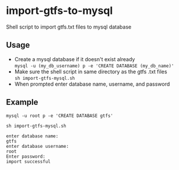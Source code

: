 # import-gtfs-to-mysql
Shell script to import gtfs.txt files to mysql database

## Usage
- Create a mysql database if it doesn't exist already  
`mysql -u (my_db_username) p -e 'CREATE DATABASE (my_db_name)'`
- Make sure the shell script in same directory as the gtfs .txt files  
`sh import-gtfs-mysql.sh`
- When prompted enter database name, username, and password

## Example
```
mysql -u root p -e 'CREATE DATABASE gtfs'

sh import-gtfs-mysql.sh

enter database name:
gtfs
enter database username:
root
Enter password: 
import successful
```
